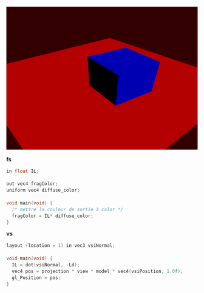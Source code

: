 ![](/preview/IL_light.gif)


**fs**
```cpp
in float IL;

out vec4 fragColor;
uniform vec4 diffuse_color;

void main(void) {
  /* mettre la couleur de sortie à color */
  fragColor = IL* diffuse_color;
}
```
**vs**
```cpp
layout (location = 1) in vec3 vsiNormal;

void main(void) {
  IL = dot(vsiNormal, -Ld);
  vec4 pos = projection * view * model * vec4(vsiPosition, 1.0f);
  gl_Position = pos;
}
```
